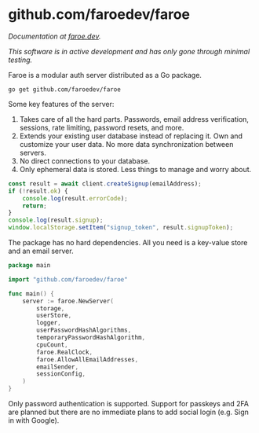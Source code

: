# github.com/faroedev/faroe

_Documentation at [faroe.dev](https://faroe.dev)._

_This software is in active development and has only gone through minimal testing._

Faroe is a modular auth server distributed as a Go package.

```
go get github.com/faroedev/faroe
```

Some key features of the server:

1. Takes care of all the hard parts. Passwords, email address verification, sessions, rate limiting, password resets, and more.
2. Extends your existing user database instead of replacing it. Own and customize your user data. No more data synchronization between servers.
3. No direct connections to your database.
4. Only ephemeral data is stored. Less things to manage and worry about.

```ts
const result = await client.createSignup(emailAddress);
if (!result.ok) {
    console.log(result.errorCode);
    return;
}
console.log(result.signup);
window.localStorage.setItem("signup_token", result.signupToken);
```

The package has no hard dependencies. All you need is a key-value store and an email server.

```go
package main

import "github.com/faroedev/faroe"

func main() {
	server := faroe.NewServer(
		storage,
		userStore,
		logger,
		userPasswordHashAlgorithms,
		temporaryPasswordHashAlgorithm,
		cpuCount,
		faroe.RealClock,
		faroe.AllowAllEmailAddresses,
		emailSender,
		sessionConfig,
	)
}
```

Only password authentication is supported. Support for passkeys and 2FA are planned but there are no immediate plans to add social login (e.g. Sign in with Google).
